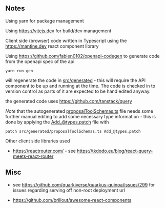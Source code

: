 Notes
-----

Using yarn for package management

Using https://vitejs.dev for build/dev management

Client side (browser) code written in Typescript using the https://mantine.dev react component library

Using https://github.com/fabien0102/openapi-codegen to generate code from the openapi spec of the api

```shell
yarn run gen
```
will regenerate the code in [src/generated](src/generated) - this will require the API component to be up and running at the time. The code is checked in to version control as parts of it are expected to be hand edited anyway.

the generated code uses https://github.com/tanstack/query

*Note* that the autogenerated [proposalToolSchemas.ts](src%2Fgenerated%2FproposalToolSchemas.ts) file needs some further
manual editing to add some necessary type information - this is done by applying the [Add_@types.patch](Add_%40types.patch)
file with 

```shell
patch src/generated/proposalToolSchemas.ts Add_@types.patch
```

Other client side libraries used

* https://reactrouter.com/ - see https://tkdodo.eu/blog/react-query-meets-react-router

## Misc

* see https://github.com/quarkiverse/quarkus-quinoa/issues/299 for issues regarding serving 
off non-root deployment url

* https://github.com/brillout/awesome-react-components 


